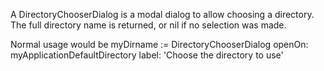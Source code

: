 A DirectoryChooserDialog is a modal dialog to allow choosing a directory. The full directory name is returned, or nil if no selection was made.

Normal usage would be 
	myDirname := DirectoryChooserDialog openOn: myApplicationDefaultDirectory label: 'Choose the directory to use'
